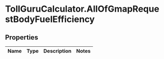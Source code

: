 # TollGuruCalculator.AllOfGmapRequestBodyFuelEfficiency

## Properties
Name | Type | Description | Notes
------------ | ------------- | ------------- | -------------
